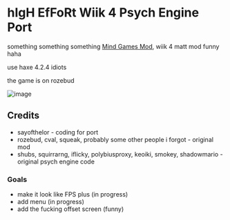 # hIgH EfFoRt Wiik 4 Psych Engine Port
something something something [Mind Games Mod](https://gamebanana.com/mods/301107), wiik 4 matt mod funny haha

use haxe 4.2.4 idiots

the game is on rozebud

![image](https://user-images.githubusercontent.com/35895538/147965679-0e8d9a77-7819-40ff-aef1-25cf96e3e348.png)

## Credits
- sayofthelor - coding for port
- rozebud, cval, squeak, probably some other people i forgot - original mod
- shubs, squirrarng, iflicky, polybiusproxy, keoiki, smokey, shadowmario - original psych engine code

### Goals
- make it look like FPS plus (in progress)
- add menu (in progress)
- add the fucking offset screen (funny)
